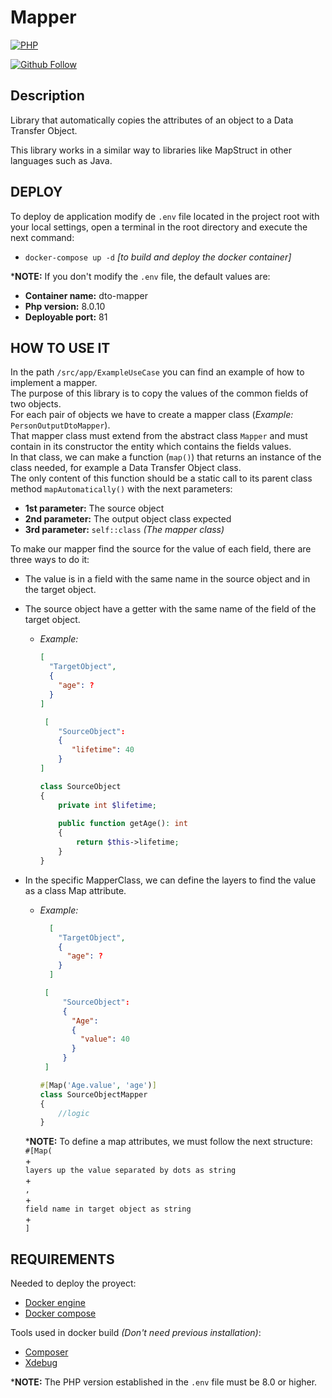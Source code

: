 # Mapper

[![PHP](https://img.shields.io/badge/LANGUAGE-PHP-green.svg)](https://www.php.net/)

[![Github Follow](https://img.shields.io/github/followers/lucleads?style=social)](https://github.com/lucleads)

## Description

Library that automatically copies the attributes of an object to a Data Transfer Object.

This library works in a similar way to libraries like MapStruct in other languages such as Java.

## DEPLOY

To deploy de application modify de `.env` file located in the project root with your local settings, open a terminal in the root directory and execute the next command:

- `docker-compose up -d` *[to build and deploy the docker container]*

***NOTE:** If you don't modify the `.env` file, the default values are:

- **Container name:** dto-mapper
- **Php version:** 8.0.10
- **Deployable port:** 81

## HOW TO USE IT

In the path `/src/app/ExampleUseCase` you can find an example of how to implement a mapper.<br>
The purpose of this library is to copy the values of the common fields of two objects.<br> 
For each pair of objects we have to create a mapper class (*Example:* `PersonOutputDtoMapper`).<br>
That mapper class must extend from the abstract class `Mapper` and must contain in its constructor the entity which contains the fields values.<br>
In that class, we can make a function (`map()`) that returns an instance of the class needed, for example a Data Transfer Object class.<br>
The only content of this function should be a static call to its parent class method `mapAutomatically()` with the next parameters:
- **1st parameter:** The source object
- **2nd parameter:** The output object class expected
- **3rd parameter:** `self::class` *(The mapper class)*<br>

To make our mapper find the source for the value of each field, there are three ways to do it:
- The value is in a field with the same name in the source object and in the target object.
- The source object have a getter with the same name of the field of the target object.
  - *Example:* 
    ``` json
    [
      "TargetObject",
      {
        "age": ?
      }
    ]
    ```

    ``` json
     [
        "SourceObject":
        {
           "lifetime": 40
        }
    ]
    ```
    ``` php
    class SourceObject 
    {
        private int $lifetime;
        
        public function getAge(): int
        {
            return $this->lifetime;
        }
    }
    ```
    
- In the  specific MapperClass, we can define the layers to find the value as a class Map attribute.
  - *Example:*
    ``` json
      [
        "TargetObject",
        {
          "age": ?
        }
      ]
      ```
     ``` json
      [
          "SourceObject":
          {
            "Age":
            {
              "value": 40
            }
          }
      ]
      ```

      ``` php
      #[Map('Age.value', 'age')]
      class SourceObjectMapper
      {
          //logic
      }
      ```
  
  ***NOTE:** To define a map attributes, we must follow the next structure:<br>
      `#[Map(` <br>+<br> `layers up the value separated by dots as string`<br>+<br>`,`<br>+<br>`field name in target object as string`<br>+<br>`]`

## REQUIREMENTS

Needed to deploy the proyect:

- [Docker engine](https://docs.docker.com/engine/install/)
- [Docker compose](https://docs.docker.com/compose/install/)

Tools used in docker build *(Don't need previous installation)*:

- [Composer](https://getcomposer.org/download/)
- [Xdebug](http://xdebug.org/)

***NOTE:** The PHP version established in the `.env` file must be 8.0 or higher.
